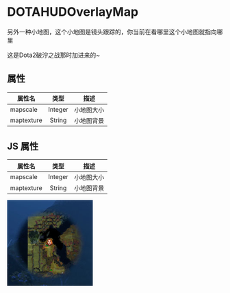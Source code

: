 # DOTAHUDOverlayMap

另外一种小地图，这个小地图是镜头跟踪的，你当前在看哪里这个小地图就指向哪里

这是Dota2破泞之战那时加进来的~

## 属性

| 属性名      | 类型     | 描述      |
| ----------- |:-------:| --------- |
| mapscale    | Integer | 小地图大小 |
| maptexture  | String  | 小地图背景 |

## JS 属性

| 属性名      | 类型     | 描述      |
| ----------- |:-------:| --------- |
| mapscale    | Integer | 小地图大小 |
| maptexture  | String  | 小地图背景 |

![Alt text](./imgs/DOTAHUDOverlayMap.jpg)
